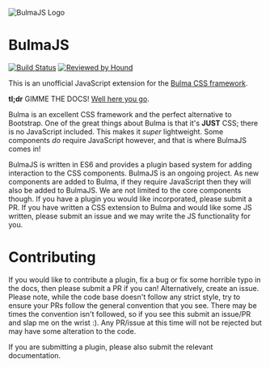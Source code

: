 ![BulmaJS Logo](https://github.com/VizuaaLOG/BulmaJS/blob/master/docs/assets/images/bulmajs-logo.png)

BulmaJS
========
[![Build Status](https://travis-ci.org/VizuaaLOG/BulmaJS.svg?branch=master)](https://travis-ci.org/VizuaaLOG/BulmaJS)
[![Reviewed by Hound](https://img.shields.io/badge/Reviewed_by-Hound-8E64B0.svg)](https://houndci.com)

This is an unofficial JavaScript extension for the [Bulma CSS framework](http://bulma.io).

**tl;dr**
GIMME THE DOCS! [Well here you go](https://bulmajs.tomerbe.co.uk/).

Bulma is an excellent CSS framework and the perfect alternative to Bootstrap. One of the great things about Bulma is that it's **JUST** CSS; there is no JavaScript included. This makes it *super* lightweight. Some components *do* require JavaScript however, and that is where BulmaJS comes in!

BulmaJS is written in ES6 and provides a plugin based system for adding interaction to the CSS components. BulmaJS is an ongoing project. As new components are added to Bulma, if they require JavaScript then they will also be added to BulmaJS. We are not limited to the core components though. If you have a plugin you would like incorporated, please submit a PR. If you have written a CSS extension to Bulma and would like some JS written, please submit an issue and we may write the JS functionality for you.

# Contributing
If you would like to contribute a plugin, fix a bug or fix some horrible typo in the docs, then please submit a PR if you can! Alternatively, create an issue. Please note, while the code base doesn't follow any strict style, try to ensure your PRs follow the general convention that you see. There may be times the convention isn't followed, so if you see this submit an issue/PR and slap me on the wrist :). Any PR/issue at this time will not be rejected but may have some alteration to the code.

If you are submitting a plugin, please also submit the relevant documentation.
